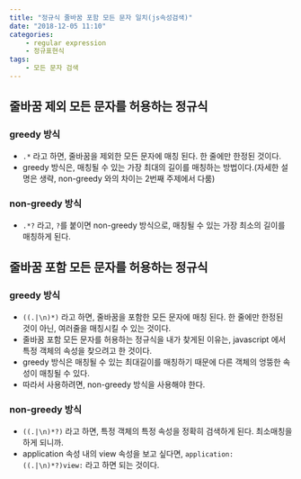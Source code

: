 ```yaml
---
title: "정규식 줄바꿈 포함 모든 문자 일치(js속성검색)"
date: "2018-12-05 11:10"
categories:
    - regular expression
    - 정규표현식 
tags:
    - 모든 문자 검색
---
```


## 줄바꿈 제외 모든 문자를 허용하는 정규식
### greedy 방식
- ```.*``` 라고 하면, 줄바꿈을 제외한 모든 문자에 매칭 된다. 한 줄에만 한정된 것이다.
- greedy 방식은, 매칭될 수 있는 가장 최대의 길이를 매칭하는 방법이다.(자세한 설명은 생략, non-greedy 와의 차이는 2번째 주제에서 다룸)

### non-greedy 방식
- ```.*?``` 라고, ```?```를 붙이면 non-greedy 방식으로, 매칭될 수 있는 가장 최소의 길이를 매칭하게 된다.
  
## 줄바꿈 포함 모든 문자를 허용하는 정규식
### greedy 방식
- ```((.|\n)*)``` 라고 하면, 줄바꿈을 포함한 모든 문자에 매칭 된다. 한 줄에만 한정된 것이 아닌, 여러줄을 매칭시킬 수 있는 것이다.
- 줄바꿈 포함 모든 문자를 허용하는 정규식을 내가 찾게된 이유는, javascript 에서 특정 객체의 속성을 찾으려고 한 것이다.
- greedy 방식은 매칭될 수 있는 최대길이를 매칭하기 때문에 다른 객체의 엉뚱한 속성이 매칭될 수 있다.
- 따라서 사용하려면, non-greedy 방식을 사용해야 한다. 
### non-greedy 방식
- ```((.|\n)*?)``` 라고 하면, 특정 객체의 특정 속성을 정확히 검색하게 된다. 최소매칭을 하게 되니까.
- application 속성 내의 view 속성을 보고 싶다면, ```application:((.|\n)*?)view:``` 라고 하면 되는 것이다.